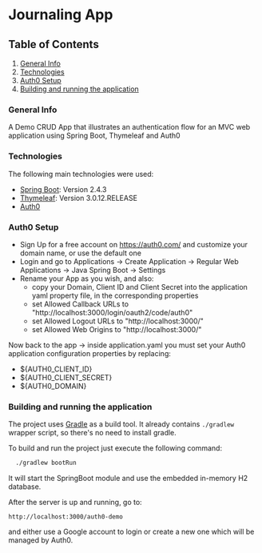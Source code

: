 # Journaling App

## Table of Contents
1. [General Info](#general-info)
2. [Technologies](#technologies)
3. [Auth0 Setup](#auth0-setup)
4. [Building and running the application](#building-and-running-the-application)

### General Info
A Demo CRUD App that illustrates an authentication flow for an MVC web application using Spring Boot, Thymeleaf and Auth0

### Technologies
The following main technologies were used:
* [Spring Boot](https://docs.spring.io/spring-boot/docs/2.4.3/reference/htmlsingle/): Version 2.4.3
* [Thymeleaf](https://www.thymeleaf.org/apidocs/thymeleaf/3.0.12.RELEASE/): Version 3.0.12.RELEASE 
* [Auth0](https://auth0.com/)

### Auth0 Setup
* Sign Up for a free account on https://auth0.com/ and customize your domain name, or use the default one 
* Login and go to Applications -> Create Application -> Regular Web Applications -> Java Spring Boot -> Settings
* Rename your App as you wish, and also:
  *   copy your Domain, Client ID and Client Secret into the application yaml property file, in the corresponding properties
  *   set Allowed Callback URLs to "http://localhost:3000/login/oauth2/code/auth0"
  *   set Allowed Logout URLs to "http://localhost:3000/"
  *   set Allowed Web Origins to "http://localhost:3000/"

Now back to the app -> inside application.yaml you must set your Auth0 application configuration properties by replacing:
* ${AUTH0_CLIENT_ID}
* ${AUTH0_CLIENT_SECRET}
* ${AUTH0_DOMAIN}

### Building and running the application

The project uses [Gradle](https://gradle.org) as a build tool. It already contains
`./gradlew` wrapper script, so there's no need to install gradle.

To build and run the project just execute the following command:

```bash
  ./gradlew bootRun
```

It will start the SpringBoot module and use the embedded in-memory H2 database.

After the server is up and running, go to:

```
http://localhost:3000/auth0-demo
```
and either use a Google account to login or create a new one which will be managed by Auth0.
  